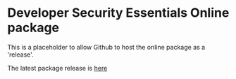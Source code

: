 # Developer Security Essentials Online package
This is a placeholder to allow Github to host the online package as a 'release'.

The latest package release is [here](https://github.com/SecurityEssentials/Online/releases/latest/download/OnlineDSEMaterials.zip)
